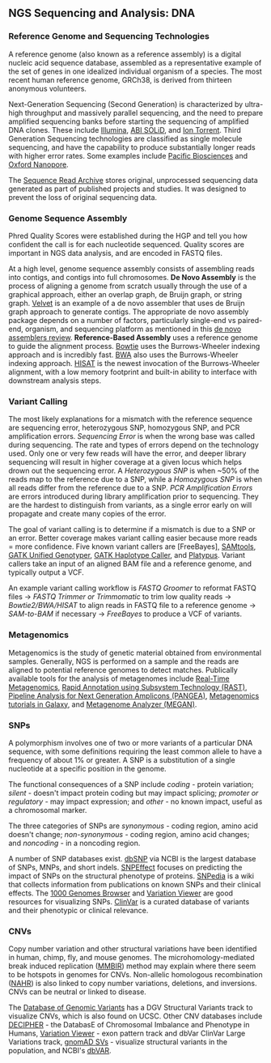 ## NGS Sequencing and Analysis: DNA
### Reference Genome and Sequencing Technologies
A reference genome (also known as a reference assembly) is a digital nucleic acid sequence database, assembled as a representative example of the set of genes in one idealized individual organism of a species. The most recent human reference genome, GRCh38, is derived from thirteen anonymous volunteers.

Next-Generation Sequencing (Second Generation) is characterized by ultra-high throughput and massively parallel sequencing, and the need to prepare amplified sequencing banks before starting the sequencing of amplified DNA clones. These include [Illumina](https://www.illumina.com/science/technology/next-generation-sequencing/sequencing-technology.html), [ABI SOLiD](https://www.youtube.com/watch?v=nlvyF8bFDwM&ab_channel=KamleshSahu), and [Ion Torrent](https://www.youtube.com/watch?v=zBPKj0mMcDg&ab_channel=ThermoFisherScientific). Third Generation Sequencing technologies are classified as single molecule sequencing, and have the capability to produce substantially longer reads with higher error rates. Some examples include [Pacific Biosciences](https://www.pacb.com/) and [Oxford Nanopore](https://www.youtube.com/watch?v=GUb1TZvMWsw&t=17s&ab_channel=OxfordNanoporeTechnologies).

The [Sequence Read Archive](https://www.ncbi.nlm.nih.gov/sra) stores original, unprocessed sequencing data generated as part of published projects and studies. It was designed to prevent the loss of original sequencing data.
### Genome Sequence Assembly
Phred Quality Scores were established during the HGP and tell you how confident the call is for each nucleotide sequenced. Quality scores are important in NGS data analysis, and are encoded in FASTQ files. 

At a high level, genome sequence assembly consists of assembling reads into contigs, and contigs into full chromosomes. **De Novo Assembly** is the process of aligning a genome from scratch usually through the use of a graphical approach, either an overlap graph, de Bruijn graph, or string graph. [Velvet](https://pubmed.ncbi.nlm.nih.gov/18349386/) is an example of a de novo assembler that uses de Bruijn graph approach to generate contigs.  The appropriate de novo assembly package depends on a number of factors, particularly single-end vs paired-end, organism, and sequencing platform as mentioned in this [de novo assemblers review](https://www.ncbi.nlm.nih.gov/pmc/articles/PMC5826002/). **Reference-Based Assembly** uses a reference genome to guide the alignment process. [Bowtie](https://genomebiology.biomedcentral.com/articles/10.1186/gb-2009-10-3-r25) uses the Burrows-Wheeler indexing approach and is incredibly fast. [BWA](https://www.ncbi.nlm.nih.gov/pmc/articles/PMC2705234/) also uses the Burrows-Wheeler indexing approach. [HISAT](https://www.nature.com/articles/nmeth.3317) is the newest invocation of the Burrows-Wheeler alignment, with a low memory footprint and built-in ability to interface with downstream analysis steps. 
### Variant Calling
The most likely explanations for a mismatch with the reference sequence are sequencing error, heterozygous SNP, homozygous SNP, and PCR amplification errors. _Sequencing Error_ is when the wrong base was called during sequencing. The rate and types of errors depend on the technology used. Only one or very few reads will have the error, and deeper library sequencing will result in higher coverage at a given locus which helps drown out the sequencing error. A _Heterozygous SNP_ is when ~50% of the reads map to the reference due to a SNP, while a _Homozygous SNP_ is when all reads differ from the reference due to a SNP. _PCR Amplification Errors_ are errors introduced during library amplification prior to sequencing. They are the hardest to distinguish from variants, as a single error early on will propagate and create many copies of the error.

The goal of variant calling is to determine if a mismatch is due to a SNP or an error. Better coverage makes variant calling easier because more reads = more confidence. Five known variant callers are [FreeBayes], [SAMtools](), [GATK Unified Genotyper](), [GATK Haplotype Caller](), and [Platypus](). Variant callers take an input of an aligned BAM file and a reference genome, and typically output a VCF. 

An example variant calling workflow is _FASTQ Groomer_ to reformat FASTQ files -> _FASTQ Trimmer or Trimmomatic_ to trim low quality reads -> _Bowtie2/BWA/HISAT_ to align reads in FASTQ file to a reference genome -> _SAM-to-BAM_ if necessary -> _FreeBayes_ to produce a VCF of variants.  

### Metagenomics
Metagenomics is the study of genetic material obtained from environmental samples. Generally, NGS is performed on a sample and the reads are aligned to potential reference genomes to detect matches. Publically available tools for the analysis of metagenomes include [Real-Time Metagenomics](http://edwards.sdsu.edu/rtmg/), [Rapid Annotation using Subsystem Technology (RAST)](https://rast.nmpdr.org/), [Pipeline Analysis for Next Generation Amplicons (PANGEA)](https://sourceforge.net/projects/pangea-16s/), [Metagenomics tutorials in Galaxy](https://galaxyproject.github.io/training-material/topics/metagenomics/), and [Metagenome Analyzer (MEGAN)](https://www.wsi.uni-tuebingen.de/lehrstuehle/algorithms-in-bioinformatics/software/megan6/).

### SNPs
A polymorphism involves one of two or more variants of a particular DNA sequence, with some definitions requiring the least common allele to have a frequency of about 1% or greater. A SNP is a substitution of a single nucleotide at a specific position in the genome. 

The functional consequences of a SNP include _coding_ - protein variation; _silent_ - doesn't impact protein coding but may impact splicing; _promoter or regulatory_ - may impact expression; and _other_ - no known impact, useful as a chromosomal marker. 

The three categories of SNPs are _synonymous_ - coding region, amino acid doesn't change; _non-synonymous_ - coding region, amino acid changes; and _noncoding_ - in a noncoding region.

A number of SNP databases exist. [dbSNP](https://www.ncbi.nlm.nih.gov/snp/) via NCBI is the largest database of SNPs, MNPs, and short indels. [SNPEffect](https://snpeffect.switchlab.org/) focuses on predicting the impact of SNPs on the structural phenotype of proteins. [SNPedia](https://www.snpedia.com/index.php/SNPedia) is a wiki that collects information from publications on known SNPs and their clinical effects. The [1000 Genomes Browser](https://www.ncbi.nlm.nih.gov/variation/tools/1000genomes/) and [Variation Viewer](https://www.ncbi.nlm.nih.gov/variation/view/) are good resources for visualizing SNPs. [ClinVar](https://www.ncbi.nlm.nih.gov/clinvar/) is a curated database of variants and their phenotypic or clinical relevance.

### CNVs
Copy number variation and other structural variations have been identified in human, chimp, fly, and mouse genomes. The microhomology-mediated break induced replication ([MMBIR](https://pubmed.ncbi.nlm.nih.gov/19597530/)) method may explain where there seem to be hotspots in genomes for CNVs. Non-allelic homologous recombination ([NAHR](https://genomebiology.biomedcentral.com/articles/10.1186/s13059-015-0633-1)) is also linked to copy number variations, deletions, and inversions. CNVs can be neutral or linked to disease.

The [Database of Genomic Variants](http://dgv.tcag.ca/dgv/app/home) has a DGV Structural Variants track to visualize CNVs, which is also found on UCSC. Other CNV databases include [DECIPHER](https://www.deciphergenomics.org/) - the DatabasE of Chromosomal Imbalance and Phenotype in Humans, [Variation Viewer](https://www.ncbi.nlm.nih.gov/variation/view/) - exon pattern track and dbVar ClinVar Large Variations track, [gnomAD SVs](https://gnomad.broadinstitute.org/region/1-55505221-55530525?dataset=gnomad_sv_r2_1) - visualize structural variants in the population, and NCBI's [dbVAR](https://www.ncbi.nlm.nih.gov/dbvar/). 



